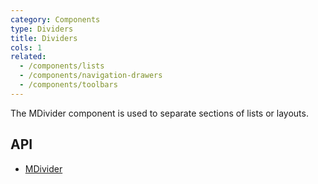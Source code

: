 ```yaml
---
category: Components
type: Dividers
title: Dividers
cols: 1
related:
  - /components/lists
  - /components/navigation-drawers
  - /components/toolbars
---
```


The MDivider component is used to separate sections of lists or layouts.

## API

- [MDivider](/api/MDivider)

